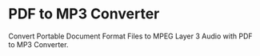 # PDF to MP3 Converter
Convert Portable Document Format Files to MPEG Layer 3 Audio with PDF to MP3 Converter.
